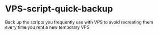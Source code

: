 # VPS-script-quick-backup
Back up the scripts you frequently use with VPS to avoid recreating them every time you rent a new temporary VPS
